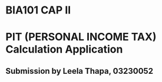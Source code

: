 # BIA101 CAP II
# PIT (PERSONAL INCOME TAX) Calculation Application
## Submission by Leela Thapa, 03230052